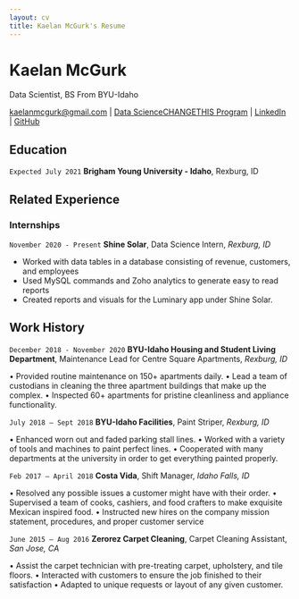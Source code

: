 ```yaml
---
layout: cv
title: Kaelan McGurk's Resume
---
```

# Kaelan McGurk
Data Scientist, BS From BYU-Idaho

<div id="webaddress">
<a href="kaelanmcgurk@gmail.com">kaelanmcgurk@gmail.com</a>
| <a href="https://byuidatascience.github.io/development.html">Data ScienceCHANGETHIS Program</a>
| <a href="https://www.linkedin.com/in/kaelanmcgurk/">LinkedIn</a>
| <a href="https://github.com/byuids-resumes">GitHub</a>
</div>

<!-- https://www.monique.tech/the-art-of-markdown -->

## Education

`Expected July 2021`
__Brigham Young University - Idaho__, Rexburg, ID

## Related Experience

### Internships

`November 2020 - Present`
__Shine Solar__, Data Science Intern, _Rexburg, ID_

- Worked with data tables in a database consisting of revenue, customers, and employees
- Used MySQL commands and Zoho analytics to generate easy to read reports
- Created reports and visuals for the Luminary app under Shine Solar.

## Work History

`December 2018 - November 2020`
__BYU-Idaho Housing and Student Living Department__, Maintenance Lead for Centre Square Apartments, _Rexburg, ID_

•	Provided routine maintenance on 150+ apartments daily.
•	Lead a team of custodians in cleaning the three apartment buildings that make up the complex. 
•	Inspected 60+ apartments for pristine cleanliness and appliance functionality.

`July 2018 – Sept 2018`
__BYU-Idaho Facilities__, Paint Striper, _Rexburg, ID_

•	Enhanced worn out and faded parking stall lines.
•	Worked with a variety of tools and machines to paint perfect lines.
•	Cooperated with many departments at the university in order to get everything painted properly.  

`Feb 2017 – April 2018`
__Costa Vida__, Shift Manager, _Idaho Falls, ID_

•	Resolved any possible issues a customer might have with their order.
•	Supervised a team of cooks, cashiers, and food crafters to make exquisite Mexican inspired food.
•	Instructed new hires on the company mission statement, procedures, and proper customer service   

`June 2015 – Aug 2016`
__Zerorez Carpet Cleaning__, Carpet Cleaning Assistant, _San Jose, CA_

•	Assist the carpet technician with pre-treating carpet, upholstery, and tile floors. 
•	Interacted with customers to ensure the job finished to their satisfaction
•	Adapted to unique requests or layout of any given customer. 



<!-- ### Footer

Last updated: May 2013 -->


